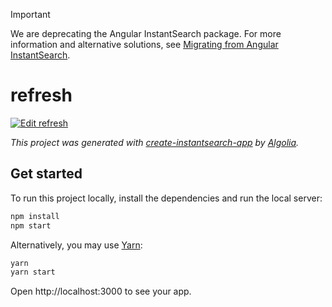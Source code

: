 > [!IMPORTANT]
> We are deprecating the Angular InstantSearch package. For more information and alternative solutions, see [Migrating from Angular InstantSearch](https://alg.li/angular-deprecation).

# refresh

[![Edit refresh](https://codesandbox.io/static/img/play-codesandbox.svg)](https://codesandbox.io/p/sandbox/github/algolia/doc-code-samples/tree/master/angular-instantsearch/refresh)

_This project was generated with [create-instantsearch-app](https://github.com/algolia/create-instantsearch-app) by [Algolia](https://algolia.com)._

## Get started

To run this project locally, install the dependencies and run the local server:

```sh
npm install
npm start
```

Alternatively, you may use [Yarn](https://http://yarnpkg.com/):

```sh
yarn
yarn start
```

Open http://localhost:3000 to see your app.
